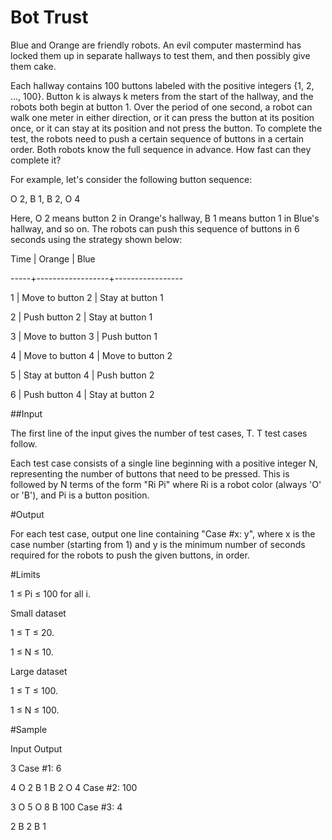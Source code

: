 Bot Trust
================

Blue and Orange are friendly robots. An evil computer mastermind has locked them up in separate hallways to test them, and then possibly give them cake.

Each hallway contains 100 buttons labeled with the positive integers {1, 2, ..., 100}. Button k is always k meters from the start of the hallway, and the robots both begin at button 1. Over the period of one second, a robot can walk one meter in either direction, or it can press the button at its position once, or it can stay at its position and not press the button. To complete the test, the robots need to push a certain sequence of buttons in a certain order. Both robots know the full sequence in advance. How fast can they complete it?

For example, let's consider the following button sequence:

   O 2, B 1, B 2, O 4

Here, O 2 means button 2 in Orange's hallway, B 1 means button 1 in Blue's hallway, and so on. The robots can push this sequence of buttons in 6 seconds using the strategy shown below:

Time | Orange           | Blue

-----+------------------+-----------------

  1  | Move to button 2 | Stay at button 1

  2  | Push button 2    | Stay at button 1

  3  | Move to button 3 | Push button 1

  4  | Move to button 4 | Move to button 2

  5  | Stay at button 4 | Push button 2

  6  | Push button 4    | Stay at button 2


##Input

The first line of the input gives the number of test cases, T. T test cases follow.

Each test case consists of a single line beginning with a positive integer N, representing the number of buttons that need to be pressed. This is followed by N terms of the form "Ri Pi" where Ri is a robot color (always 'O' or 'B'), and Pi is a button position.


#Output

For each test case, output one line containing "Case #x: y", where x is the case number (starting from 1) and y is the minimum number of seconds required for the robots to push the given buttons, in order.


#Limits

1 ≤ Pi ≤ 100 for all i.

Small dataset

1 ≤ T ≤ 20.

1 ≤ N ≤ 10.

Large dataset

1 ≤ T ≤ 100.

1 ≤ N ≤ 100. 


#Sample

Input                 Output

3                     Case #1: 6

4 O 2 B 1 B 2 O 4     Case #2: 100

3 O 5 O 8 B 100       Case #3: 4

2 B 2 B 1

